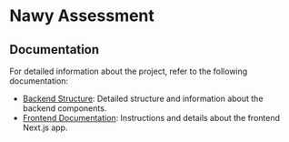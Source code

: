 # Nawy Assessment

## Documentation

For detailed information about the project, refer to the following documentation:

- [Backend Structure](backend/structure.md): Detailed structure and information about the backend components.
- [Frontend Documentation](frontend/README.md): Instructions and details about the frontend Next.js app.

